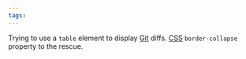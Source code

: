 ```yaml
---
tags: 
---
```


Trying to use a `table` element to display [Git](/wiki/Git) diffs. [CSS](/wiki/CSS) `border-collapse` property to the rescue.
